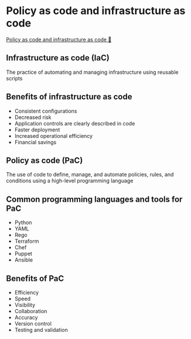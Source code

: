 # Policy as code and infrastructure as code

[Policy as code and infrastructure as code 🔗](https://www.coursera.org/learn/strategies-for-cloud-security-risk-management/lecture/dSF5o/policy-as-code-and-infrastructure-as-code)

## Infrastructure as code (IaC)

The practice of automating and managing infrastructure using reusable scripts

## Benefits of infrastructure as code

- Consistent configurations
- Decreased risk
- Application controls are clearly described in code
- Faster deployment
- Increased operational efficiency
- Financial savings

## Policy as code (PaC)

The use of code to define, manage, and automate policies, rules, and conditions using a high-level programming language

## Common programming languages and tools for PaC

- Python
- YAML
- Rego
- Terraform
- Chef
- Puppet
- Ansible

## Benefits of PaC

- Efficiency
- Speed
- Visibility
- Collaboration
- Accuracy
- Version control
- Testing and validation
